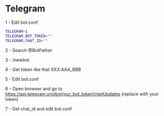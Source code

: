 # Telegram

1 - Edit bot.conf
```bash
TELEGRAM=1
TELEGRAM_BOT_TOKEN=""
TELEGRAM_CHAT_ID=""
```

2 - Search @BotFather

3 - /newbot

4 - Get token like that XXX:AAA_BBB

5 - Edit bot.conf

6 - Open browser and go to https://api.telegram.org/bot{our_bot_token}/getUpdates (replace with your token)

7 - Get chat_id and edit bot.conf